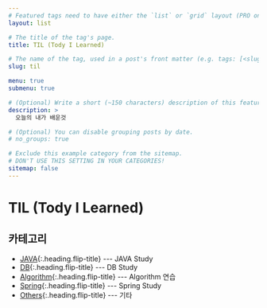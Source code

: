 ```yaml
---
# Featured tags need to have either the `list` or `grid` layout (PRO only).
layout: list

# The title of the tag's page.
title: TIL (Tody I Learned)

# The name of the tag, used in a post's front matter (e.g. tags: [<slug>]).
slug: til

menu: true
submenu: true

# (Optional) Write a short (~150 characters) description of this featured tag.
description: >
  오늘의 내가 배운것

# (Optional) You can disable grouping posts by date.
# no_groups: true

# Exclude this example category from the sitemap.
# DON'T USE THIS SETTING IN YOUR CATEGORIES!
sitemap: false
---
```




# TIL (Tody I Learned)

## 카테고리

* [JAVA]{:.heading.flip-title} --- JAVA Study
* [DB]{:.heading.flip-title} --- DB Study
* [Algorithm]{:.heading.flip-title} --- Algorithm 연습
* [Spring]{:.heading.flip-title} --- Spring Study
* [Others]{:.heading.flip-title} --- 기타

[JAVA]: /java/
[DB]: /db/
[Algorithm]: /algorithm/
[Spring]: /spring/
[Others]: /others/

